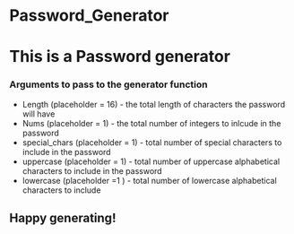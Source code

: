 # Password_Generator

# This is a Password generator

### Arguments to pass to the generator function

- Length (placeholder = 16) - the total length of characters the password will have
- Nums (placeholder = 1) - the total number of integers to inlcude in the password
- special_chars (placeholder = 1) - total number of special characters to include in the password
- uppercase (placeholder = 1) - total number of uppercase alphabetical characters to include in the password
- lowercase (placeholder =1 ) - total number of lowercase alphabetical characters to include

## Happy generating!
